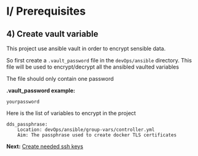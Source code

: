# I/ Prerequisites
## 4) Create vault variable

This project use ansible vault in order to encrypt sensible data.

So first create a `.vault_password` file in the `devOps/ansible` directory. This file will be used to encrypt/decrypt all the ansibled vaulted variables

The file should only contain one password

<b>.vault_password example:</b>
    
    yourpassword

Here is the list of variables to encrypt in the project

    dds_passphrase:
        Location: devOps/ansible/group-vars/controller.yml
        Aim: The passphrase used to create docker TLS certificates

<b>Next:</b> [Create needed ssh keys](ssh-keys.md)